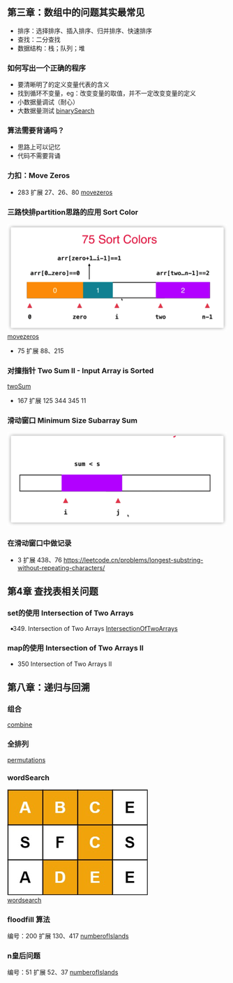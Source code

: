 
## 第三章：数组中的问题其实最常见
* 排序：选择排序、插入排序、归并排序、快速排序
* 查找：二分查找
* 数据结构：栈；队列；堆
### 如何写出一个正确的程序
* 要清晰明了的定义变量代表的含义
* 找到循环不变量，eg：改变变量的取值，并不一定改变变量的定义
* 小数据量调试（耐心）
* 大数据量测试
[binarySearch](./src/main/java/org/example/three/binarySearch/Solution.java)
### 算法需要背诵吗？
  * 思路上可以记忆
  * 代码不需要背诵
### 力扣：Move Zeros
* 283  扩展 27、26、80
[movezeros](./src/main/java/org/example/three/movezeros/Solution.java)
### 三路快排partition思路的应用 Sort Color
![](./images/三路快排.png)
[movezeros](./src/main/java/org/example/three/sortcolor/Solution.java)
* 75 扩展 88、215
### 对撞指针 Two Sum II - Input Array is Sorted
[twoSum](./src/main/java/org/example/three/twoSum/Solution.java)
* 167 扩展 125 344 345 11
### 滑动窗口 Minimum Size Subarray Sum
![](./images/滑动窗口.png)
### 在滑动窗口中做记录
* 3 扩展 438、76
https://leetcode.cn/problems/longest-substring-without-repeating-characters/
## 第4章 查找表相关问题
### set的使用 Intersection of Two Arrays
* 349. Intersection of Two Arrays
[IntersectionOfTwoArrays](./src/main/java/org/example/four/IntersectionOfTwoArrays/Solution.java)
###  map的使用 Intersection of Two Arrays II
* 350  Intersection of Two Arrays II
## 第八章：递归与回溯
### 组合
[combine](./src/main/java/org/example/egiht/combine/Solution.java)
### 全排列
[permutations](./src/main/java/org/example/egiht/permutations/Solution.java)
### wordSearch
![](./images/word2.jpeg)   
[wordsearch](./src/main/java/org/example/egiht/wordsearch/Solution.java)
### floodfill 算法
编号：200   扩展 130、417
[numberofIslands](./src/main/java/org/example/egiht/numberofIslands/Solution.java)
### n皇后问题
编号：51 扩展 52、37
[numberofIslands](./src/main/java/org/example/egiht/nqueens/Solution.java)

